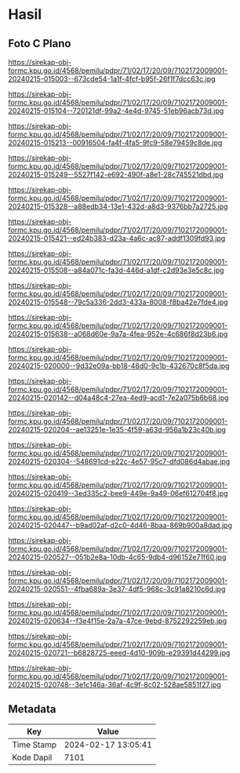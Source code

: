 # Hasil

## Foto C Plano

https://sirekap-obj-formc.kpu.go.id/4568/pemilu/pdpr/71/02/17/20/09/7102172009001-20240215-015003--673cde54-1a1f-4fcf-b95f-26f1f7dcc63c.jpg

https://sirekap-obj-formc.kpu.go.id/4568/pemilu/pdpr/71/02/17/20/09/7102172009001-20240215-015104--720121df-99a2-4e4d-9745-51eb96acb73d.jpg

https://sirekap-obj-formc.kpu.go.id/4568/pemilu/pdpr/71/02/17/20/09/7102172009001-20240215-015213--00916504-fa4f-4fa5-9fc9-58e79459c8de.jpg

https://sirekap-obj-formc.kpu.go.id/4568/pemilu/pdpr/71/02/17/20/09/7102172009001-20240215-015249--5527f142-e692-490f-a8e1-28c745521dbd.jpg

https://sirekap-obj-formc.kpu.go.id/4568/pemilu/pdpr/71/02/17/20/09/7102172009001-20240215-015328--a88edb34-13e1-432d-a8d3-9376bb7a2725.jpg

https://sirekap-obj-formc.kpu.go.id/4568/pemilu/pdpr/71/02/17/20/09/7102172009001-20240215-015421--ed24b383-d23a-4a6c-ac87-addf1309fd93.jpg

https://sirekap-obj-formc.kpu.go.id/4568/pemilu/pdpr/71/02/17/20/09/7102172009001-20240215-015508--a84a071c-fa3d-446d-a1df-c2d93e3e5c8c.jpg

https://sirekap-obj-formc.kpu.go.id/4568/pemilu/pdpr/71/02/17/20/09/7102172009001-20240215-015548--79c5a336-2dd3-433a-8008-f8ba42e7fde4.jpg

https://sirekap-obj-formc.kpu.go.id/4568/pemilu/pdpr/71/02/17/20/09/7102172009001-20240215-015638--a068d60e-9a7a-4fea-952e-4c686f8d23b6.jpg

https://sirekap-obj-formc.kpu.go.id/4568/pemilu/pdpr/71/02/17/20/09/7102172009001-20240215-020000--9d32e09a-bb18-48d0-9c1b-432670c8f5da.jpg

https://sirekap-obj-formc.kpu.go.id/4568/pemilu/pdpr/71/02/17/20/09/7102172009001-20240215-020142--d04a48c4-27ea-4ed9-acd1-7e2a075b6b68.jpg

https://sirekap-obj-formc.kpu.go.id/4568/pemilu/pdpr/71/02/17/20/09/7102172009001-20240215-020204--ae13251e-1e35-4f59-a63d-956a1b23c40b.jpg

https://sirekap-obj-formc.kpu.go.id/4568/pemilu/pdpr/71/02/17/20/09/7102172009001-20240215-020304--548691cd-e22c-4e57-95c7-dfd086d4abae.jpg

https://sirekap-obj-formc.kpu.go.id/4568/pemilu/pdpr/71/02/17/20/09/7102172009001-20240215-020419--3ed335c2-bee9-449e-9a49-06ef612704f8.jpg

https://sirekap-obj-formc.kpu.go.id/4568/pemilu/pdpr/71/02/17/20/09/7102172009001-20240215-020447--b9ad02af-d2c0-4d46-8baa-869b900a8dad.jpg

https://sirekap-obj-formc.kpu.go.id/4568/pemilu/pdpr/71/02/17/20/09/7102172009001-20240215-020527--051b2e8a-10db-4c65-9db4-d96152e71f60.jpg

https://sirekap-obj-formc.kpu.go.id/4568/pemilu/pdpr/71/02/17/20/09/7102172009001-20240215-020551--4fba689a-3e37-4df5-968c-3c91a8210c6d.jpg

https://sirekap-obj-formc.kpu.go.id/4568/pemilu/pdpr/71/02/17/20/09/7102172009001-20240215-020634--f3e4f15e-2a7a-47ce-9ebd-8752292259eb.jpg

https://sirekap-obj-formc.kpu.go.id/4568/pemilu/pdpr/71/02/17/20/09/7102172009001-20240215-020721--b6828725-eeed-4d10-909b-e29391d44299.jpg

https://sirekap-obj-formc.kpu.go.id/4568/pemilu/pdpr/71/02/17/20/09/7102172009001-20240215-020748--3e1c146a-36af-4c9f-8c02-528ae5851f27.jpg


## Metadata

| Key        | Value               |
| ---------- | ------------------- |
| Time Stamp | 2024-02-17 13:05:41 |
| Kode Dapil | 7101                |



